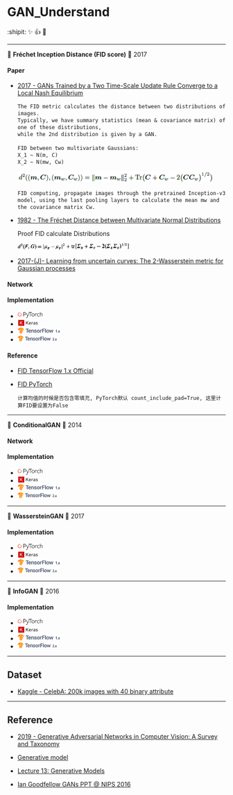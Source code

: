 # GAN_Understand

:shipit: :sparkles: :+1: :clap:

********

:watermelon:  **Fréchet Inception Distance (FID score)**   :date:   2017

#### Paper

- [2017 - GANs Trained by a Two Time-Scale Update Rule Converge to a Local Nash Equilibrium](https://arxiv.org/pdf/1706.08500)


      The FID metric calculates the distance between two distributions of images.
      Typically, we have summary statistics (mean & covariance matrix) of one of these distributions, 
      while the 2nd distribution is given by a GAN.

      FID between two multivariate Gaussians:
      X_1 ~ N(m, C) 
      X_2 ~ N(mw, Cw)

   <img src="../README/images/fid.png">  

      FID computing, propagate images through the pretrained Inception-v3 model, using the last pooling layers to calculate the mean mw and the covariance matrix Cw.

- [1982 - The Fréchet Distance between Multivariate Normal Distributions](https://core.ac.uk/download/pdf/82269844.pdf)

   Proof FID calculate Distributions
    
   <img src="../README/images/fid_formula.png" height="15"> 

- [2017-(J)- Learning from uncertain curves: The 2-Wasserstein metric for Gaussian processes](https://papers.nips.cc/paper/7149-learning-from-uncertain-curves-the-2-wasserstein-metric-for-gaussian-processes.pdf)

#### Network 



#### Implementation 
<!-- - ![tf1](README/images/tf1.png)  [DCGAN tensorflow Official](https://github.com/tensorflow/docs-l10n/blob/master/site/zh-cn/tutorials/generative/dcgan.ipynb) -->

- <img src="../README/images/pytorch.png" height="15">  

- <img src="../README/images/keras.png" height="15">

- <img src="../README/images/tf1.png" height="15">

- <img src="../README/images/tf2.png" height="15">   


#### Reference 

- [FID TensorFlow 1.x Official](https://github.com/bioinf-jku/TTUR)
- [FID PyTorch](https://github.com/mseitzer/pytorch-fid)

      计算均值的时候是否包含零填充, PyTorch默认 count_include_pad=True, 这里计算FID要设置为False




********

:lemon:  **ConditionalGAN**   :date:    2014

#### Network 

#### Implementation 

- <img src="./README/images/pytorch.png" height="15">

- <img src="./README/images/keras.png" height="15">

- <img src="./README/images/tf1.png" height="15">

- <img src="./README/images/tf2.png" height="15">   

********

:lemon:  **WassersteinGAN**   :date:    2017

#### Implementation 

- <img src="./README/images/pytorch.png" height="15">

- <img src="./README/images/keras.png" height="15">

- <img src="./README/images/tf1.png" height="15">

- <img src="./README/images/tf2.png" height="15">   

********

:lemon:  **InfoGAN**   :date:    2016

#### Implementation 

- <img src="./README/images/pytorch.png" height="15">

- <img src="./README/images/keras.png" height="15">

- <img src="./README/images/tf1.png" height="15">

- <img src="./README/images/tf2.png" height="15">   

********

## Dataset

- [Kaggle - CelebA: 200k images with 40 binary attribute](https://www.kaggle.com/jessicali9530/celeba-dataset/data#)

********

## Reference

- [2019 - Generative Adversarial Networks in Computer Vision: A Survey and Taxonomy](https://arxiv.org/pdf/1906.01529.pdf)

- [Generative model](https://en.wikipedia.org/wiki/Generative_model)

- [Lecture 13: Generative Models](http://cs231n.stanford.edu/slides/2017/cs231n_2017_lecture13.pdf)

- [Ian Goodfellow GANs PPT @ NIPS 2016](http://www.iangoodfellow.com/slides/2016-12-04-NIPS.pdf)
